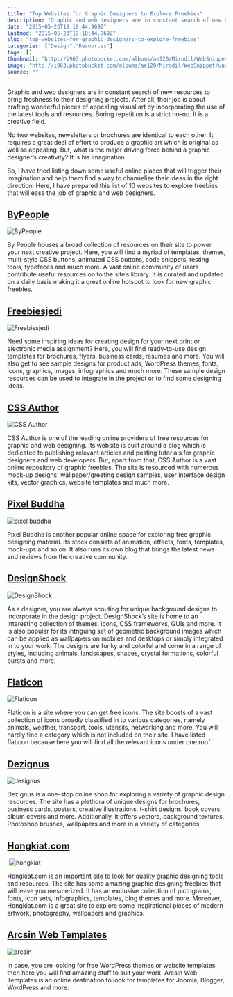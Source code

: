 ```yaml
---
title: "Top Websites for Graphic Designers to Explore Freebies"
description: "Graphic and web designers are in constant search of new resources to bring freshness to their designing projects. After all, their job is about crafting wonderful pieces of appealing visual art by incorporating the use of the latest tools and resources. Boring repetition is a strict no-no. It is a creative field."
date: "2015-05-23T19:18:44.969Z"
lastmod: "2015-05-23T19:18:44.969Z"
slug: "top-websites-for-graphic-designers-to-explore-freebies"
categories: ["Design","Resources"]
tags: []
thumbnail: "http://i963.photobucket.com/albums/ae120/Mirodil/WebSnippet/unnamed_6.png"
image: "http://i963.photobucket.com/albums/ae120/Mirodil/WebSnippet/unnamed_6.png"
source: ""
---
```



Graphic and web designers are in constant search of new resources to bring freshness to their designing projects. After all, their job is about crafting wonderful pieces of appealing visual art by incorporating the use of the latest tools and resources. Boring repetition is a strict no-no. It is a creative field.

No two websites, newsletters or brochures are identical to each other. It requires a great deal of effort to produce a graphic art which is original as well as appealing. But, what is the major driving force behind a graphic designer’s creativity? It is his imagination.

So, I have tried listing down some useful online places that will trigger their imagination and help them find a way to channelize their ideas in the right direction. Here, I have prepared this list of 10 websites to explore freebies that will ease the job of graphic and web designers.

## [**ByPeople**](http://www.bypeople.com/)

![ByPeople](http://i963.photobucket.com/albums/ae120/Mirodil/WebSnippet/unnamed_7.png)

By People houses a broad collection of resources on their site to power your next creative project. Here, you will find a myriad of templates, themes, multi-style CSS buttons, animated CSS buttons, code snippets, testing tools, typefaces and much more. A vast online community of users contribute useful resources on to the site’s library. It is curated and updated on a daily basis making it a great online hotspot to look for new graphic freebies.

## [**Freebiesjedi**](http://freebiesjedi.com/)

![Freebiesjedi](http://i963.photobucket.com/albums/ae120/Mirodil/WebSnippet/unnamed_8.png)

Need some inspiring ideas for creating design for your next print or electronic media assignment? Here, you will find ready-to-use design templates for brochures, flyers, business cards, resumes and more. You will also get to see sample designs for product ads, WordPress themes, fonts, icons, graphics, images, infographics and much more. These sample design resources can be used to integrate in the project or to find some designing ideas.

## [**CSS Author**](http://www.cssauthor.com/)

![CSS Author](http://i963.photobucket.com/albums/ae120/Mirodil/WebSnippet/unnamed_9.png)

CSS Author is one of the leading online providers of free resources for graphic and web designing. Its website is built around a blog which is dedicated to publishing relevant articles and posting tutorials for graphic designers and web developers. But, apart from that, CSS Author is a vast online repository of graphic freebies. The site is resourced with numerous mock-up designs, wallpaper/greeting design samples, user interface design kits, vector graphics, website templates and much more.

## [**Pixel Buddha**](http://pixelbuddha.net/)

![pixel buddha](http://i963.photobucket.com/albums/ae120/Mirodil/WebSnippet/unnamed_10.png)

Pixel Buddha is another popular online space for exploring free graphic designing material. Its stock consists of animation, effects, fonts, templates, mock-ups and so on. It also runs its own blog that brings the latest news and reviews from the creative community.

## [**DesignShock**](http://www.designshock.com/)

![DesignShock](http://i963.photobucket.com/albums/ae120/Mirodil/WebSnippet/unnamed_11.png)

As a designer, you are always scouting for unique background designs to incorporate in the design project. DesignShock’s site is home to an interesting collection of themes, icons, CSS frameworks, GUIs and more. It is also popular for its intriguing set of geometric background images which can be applied as wallpapers on mobiles and desktops or simply integrated in to your work. The designs are funky and colorful and come in a range of styles, including animals, landscapes, shapes, crystal formations, colorful bursts and more.

## [**Flaticon**](http://www.flaticon.com/)

![Flaticon](http://i963.photobucket.com/albums/ae120/Mirodil/WebSnippet/unnamed_12.png)

Flaticon is a site where you can get free icons. The site boosts of a vast collection of icons broadly classified in to various categories, namely animals, weather, transport, tools, utensils, networking and more. You will hardly find a category which is not included on their site. I have listed flaticon because here you will find all the relevant icons under one roof.

## [**Dezignus**](http://dezignus.com/scratch-icons/)

![designus](http://i963.photobucket.com/albums/ae120/Mirodil/WebSnippet/unnamed_14.png)

Dezignus is a one-stop online shop for exploring a variety of graphic design resources. The site has a plethora of unique designs for brochures, business cards, posters, creative illustrations, t-shirt designs, book covers, album covers and more. Additionally, it offers vectors, background textures, Photoshop brushes, wallpapers and more in a variety of categories.

## [**Hongkiat.com**](http://www.hongkiat.com/blog/)

 ![hongkiat](http://i963.photobucket.com/albums/ae120/Mirodil/WebSnippet/unnamed_15.png)

Hongkiat.com is an important site to look for quality graphic designing tools and resources. The site has some amazing graphic designing freebies that will leave you mesmerized. It has an exclusive collection of pictograms, fonts, icon sets, infographics, templates, blog themes and more. Moreover, Hongkiat.com is a great site to explore some inspirational pieces of modern artwork, photography, wallpapers and graphics.

## [**Arcsin Web Templates**](http://templates.arcsin.se/)

![arcsin](http://i963.photobucket.com/albums/ae120/Mirodil/WebSnippet/unnamed_16.png)

In case, you are looking for free WordPress themes or website templates then here you will find amazing stuff to suit your work. Arcsin Web Templates is an online destination to look for templates for Joomla, Blogger, WordPress and more.
